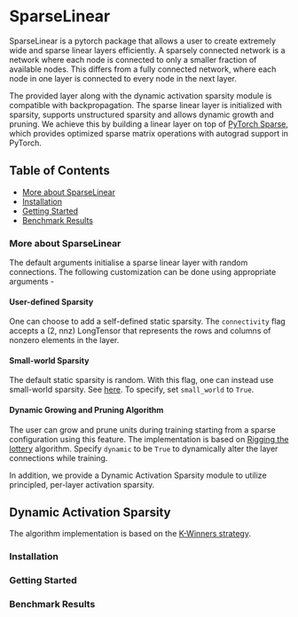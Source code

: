 # SparseLinear

SparseLinear is a pytorch package that allows a user to create extremely wide and sparse linear layers efficiently. A sparsely connected network is a network where each node is connected to only a smaller fraction of available nodes. This differs from a fully connected network, where each node in one layer is connected to every node in the next layer.

The provided layer along with the dynamic activation sparsity module is compatible with backpropagation. The sparse linear layer is initialized with sparsity, supports unstructured sparsity and allows dynamic growth and pruning. We achieve this by building a linear layer on top of [PyTorch Sparse](https://github.com/rusty1s/pytorch_sparse), which provides optimized sparse matrix operations with autograd support in PyTorch.

## Table of Contents

- [More about SparseLinear](#intro)
- [Installation](#install)
- [Getting Started](#usage)
- [Benchmark Results](#results)

### More about SparseLinear <a name="intro"></a>
The default arguments initialise a sparse linear layer with random connections. The following customization can be done using appropriate arguments -

#### User-defined Sparsity

One can choose to add a self-defined static sparsity. The `connectivity` flag accepts a (2, nnz) LongTensor that represents the rows and columns of nonzero elements in the layer. 

#### Small-world Sparsity

The default static sparsity is random. With this flag, one can instead use small-world sparsity. See [here](https://en.wikipedia.org/wiki/Small-world_network). To specify, set `small_world` to `True`. 

#### Dynamic Growing and Pruning Algorithm

The user can grow and prune units during training starting from a sparse configuration using this feature. The implementation is based on [Rigging the lottery](https://arxiv.org/pdf/1911.11134.pdf) algorithm. Specify `dynamic` to be `True` to dynamically alter the layer connections while training. 

In addition, we provide a Dynamic Activation Sparsity module to utilize principled, per-layer activation sparsity. 

## Dynamic Activation Sparsity

The algorithm implementation is based on the [K-Winners strategy](https://arxiv.org/pdf/1903.11257.pdf). 

### Installation <a name="install"></a>

### Getting Started <a name="usage"></a>

### Benchmark Results <a name="results"></a>
